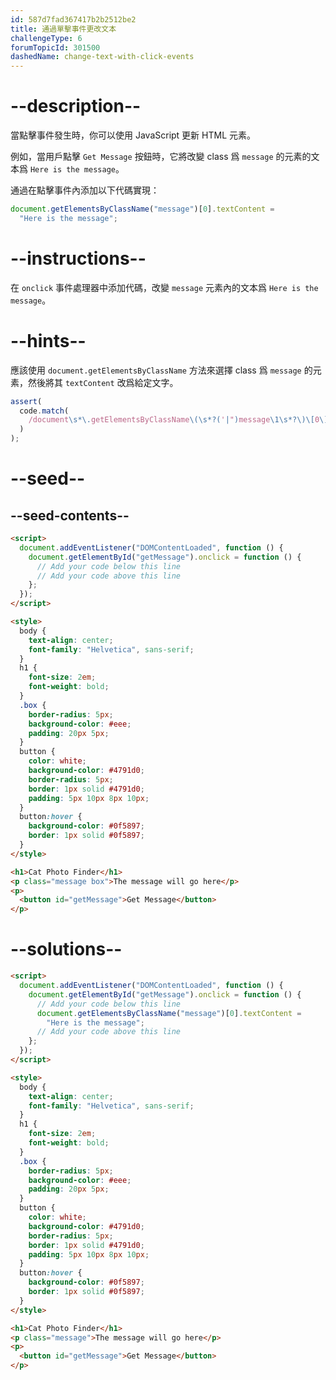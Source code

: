 ```yaml
---
id: 587d7fad367417b2b2512be2
title: 通過單擊事件更改文本
challengeType: 6
forumTopicId: 301500
dashedName: change-text-with-click-events
---
```


# --description--

當點擊事件發生時，你可以使用 JavaScript 更新 HTML 元素。

例如，當用戶點擊 `Get Message` 按鈕時，它將改變 class 爲 `message` 的元素的文本爲 `Here is the message`。

通過在點擊事件內添加以下代碼實現：

```js
document.getElementsByClassName("message")[0].textContent =
  "Here is the message";
```

# --instructions--

在 `onclick` 事件處理器中添加代碼，改變 `message` 元素內的文本爲 `Here is the message`。

# --hints--

應該使用 `document.getElementsByClassName` 方法來選擇 class 爲 `message` 的元素，然後將其 `textContent` 改爲給定文字。

```js
assert(
  code.match(
    /document\s*\.getElementsByClassName\(\s*?('|")message\1\s*?\)\[0\]\s*\.textContent\s*?=\s*?('|")Here is the message\2/g
  )
);
```

# --seed--

## --seed-contents--

```html
<script>
  document.addEventListener("DOMContentLoaded", function () {
    document.getElementById("getMessage").onclick = function () {
      // Add your code below this line
      // Add your code above this line
    };
  });
</script>

<style>
  body {
    text-align: center;
    font-family: "Helvetica", sans-serif;
  }
  h1 {
    font-size: 2em;
    font-weight: bold;
  }
  .box {
    border-radius: 5px;
    background-color: #eee;
    padding: 20px 5px;
  }
  button {
    color: white;
    background-color: #4791d0;
    border-radius: 5px;
    border: 1px solid #4791d0;
    padding: 5px 10px 8px 10px;
  }
  button:hover {
    background-color: #0f5897;
    border: 1px solid #0f5897;
  }
</style>

<h1>Cat Photo Finder</h1>
<p class="message box">The message will go here</p>
<p>
  <button id="getMessage">Get Message</button>
</p>
```

# --solutions--

```html
<script>
  document.addEventListener("DOMContentLoaded", function () {
    document.getElementById("getMessage").onclick = function () {
      // Add your code below this line
      document.getElementsByClassName("message")[0].textContent =
        "Here is the message";
      // Add your code above this line
    };
  });
</script>

<style>
  body {
    text-align: center;
    font-family: "Helvetica", sans-serif;
  }
  h1 {
    font-size: 2em;
    font-weight: bold;
  }
  .box {
    border-radius: 5px;
    background-color: #eee;
    padding: 20px 5px;
  }
  button {
    color: white;
    background-color: #4791d0;
    border-radius: 5px;
    border: 1px solid #4791d0;
    padding: 5px 10px 8px 10px;
  }
  button:hover {
    background-color: #0f5897;
    border: 1px solid #0f5897;
  }
</style>

<h1>Cat Photo Finder</h1>
<p class="message">The message will go here</p>
<p>
  <button id="getMessage">Get Message</button>
</p>
```

